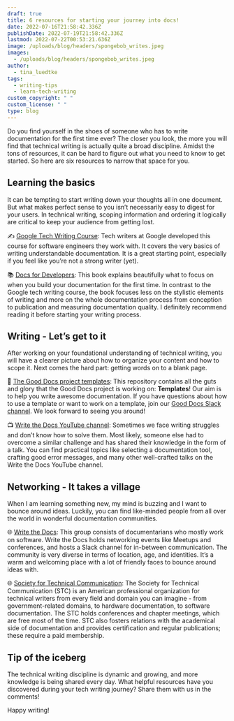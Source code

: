```yaml
---
draft: true
title: 6 resources for starting your journey into docs!
date: 2022-07-16T21:58:42.336Z
publishDate: 2022-07-19T21:58:42.336Z
lastmod: 2022-07-22T00:53:21.636Z
image: /uploads/blog/headers/spongebob_writes.jpeg
images:
  - /uploads/blog/headers/spongebob_writes.jpeg
author:
  - tina_luedtke
tags:
  - writing-tips
  - learn-tech-writing
custom_copyright: " "
custom_license: " "
type: blog
---
```

Do you find yourself in the shoes of someone who has to write documentation for the first time ever? The closer you look, the more you will find that technical writing is actually quite a broad discipline. Amidst the tons of resources, it can be hard to figure out what you need to know to get started. So here are six resources to narrow that space for you.


## Learning the basics

It can be tempting to start writing down your thoughts all in one document. But what makes perfect sense to you isn’t necessarily easy to digest for your users. In technical writing, scoping information and ordering it logically are critical to keep your audience from getting lost. 

✍️ [Google Tech Writing Course](https://developers.google.com/tech-writing): Tech writers at Google developed this course for software engineers they work with. It covers the very basics of writing understandable documentation. It is a great starting point, especially if you feel like you’re not a strong writer (yet).

📚 [Docs for Developers](https://docsfordevelopers.com/): This book explains beautifully what to focus on when you build your documentation for the first time. In contrast to the Google tech writing course, the book focuses less on the stylistic elements of writing and more on the whole documentation process from conception to publication and measuring documentation quality. I definitely recommend reading it before starting your writing process. 


## Writing - Let’s get to it

After working on your foundational understanding of technical writing, you will have a clearer picture about how to organize your content and how to scope it. Next comes the hard part: getting words on to a blank page. 

📄 [The Good Docs project templates](https://github.com/thegooddocsproject/templates#the-templates): This repository contains all the guts and glory that the Good Docs project is working on: **Templates**! Our aim is to help you write awesome documentation. If you have questions about how to use a template or want to work on a template, join our [Good Docs Slack channel](https://join.slack.com/t/thegooddocs/shared_invite/zt-be2gay0m-Ukq_5SI0MHp20IQP3auQjg). We look forward to seeing you around! 

📺 [Write the Docs YouTube channel](https://www.youtube.com/c/WritetheDocs/videos): Sometimes we face writing struggles and don’t know how to solve them. Most likely, someone else had to overcome a similar challenge and has shared their knowledge in the form of a talk. You can find practical topics like selecting a documentation tool, crafting good error messages, and many other well-crafted talks on the Write the Docs YouTube channel.

## Networking - It takes a village 

When I am learning something new, my mind is buzzing and I want to bounce around ideas. Luckily, you can find like-minded people from all over the world in wonderful documentation communities. 

🌐 [Write the Docs](https://www.writethedocs.org/): This group consists of documentarians who mostly work on software. Write the Docs holds networking events like Meetups and conferences, and hosts a Slack channel for in-between communication. The community is very diverse in terms of location, age, and identities. It’s a warm and welcoming place with a lot of friendly faces to bounce around ideas with.

🌐 [Society for Technical Communication](https://www.stc.org/): The Society for Technical Communication (STC) is an American professional organization for technical writers from every field and domain you can imagine - from government-related domains, to hardware documentation, to software documentation. The STC holds conferences and chapter meetings, which are free most of the time. STC also fosters relations with the academical side of documentation and provides certification and regular publications; these require a paid membership. 

## Tip of the iceberg

The technical writing discipline is dynamic and growing, and more knowledge is being shared every day.  What helpful resources have you discovered during your tech writing journey? Share them with us in the comments! 

Happy writing!

